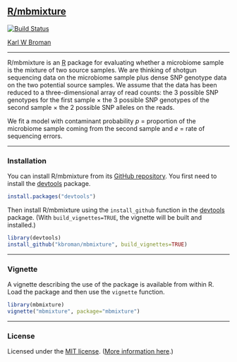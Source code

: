 ## [R/mbmixture](https://github.com/kbroman/mbmixture)

[![Build Status](https://travis-ci.org/kbroman/mbmixture.svg?branch=master)](https://travis-ci.org/kbroman/mbmixture)

[Karl W Broman](https://kbroman.org)

---

R/mbmixture is an [R](https://www.r-project.org) package for
evaluating whether a microbiome sample is the mixture of two source
samples. We are thinking of shotgun sequencing data on the microbiome
sample plus dense SNP genotype data on the two potential source
samples. We assume that the data has been reduced to a
three-dimensional array of read counts: the 3 possible SNP genotypes
for the first sample &times; the 3 possible SNP genotypes of the
second sample &times; the 2 possible SNP alleles on the reads.

We fit a model with contaminant probability _p_ = proportion of the
microbiome sample coming from the second sample and _e_ = rate of sequencing
errors.


---

### Installation

You can install R/mbmixture from its
[GitHub repository](https://github.com/kbroman/mbmixture). You first need to
install the [devtools](https://github.com/hadley/devtools) package.

```r
install.packages("devtools")
```

Then install R/mbmixture using the `install_github` function in the
[devtools](https://github.com/hadley/devtools) package. (With
`build_vignettes=TRUE`, the vignette will be built and installed.)

```r
library(devtools)
install_github("kbroman/mbmixture", build_vignettes=TRUE)
```

---

### Vignette

A vignette describing the use of the package is available from within
R. Load the package and then use the `vignette` function.

```r
library(mbmixture)
vignette("mbmixture", package="mbmixture")
```

---

### License

Licensed under the [MIT license](https://cran.r-project.org/web/licenses/MIT).
([More information here](https://en.wikipedia.org/wiki/MIT_License).)
